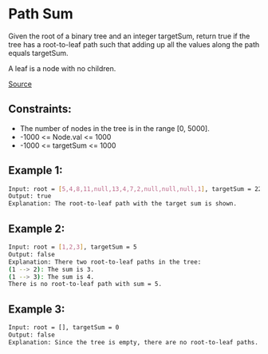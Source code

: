 # Path Sum
Given the root of a binary tree and an integer targetSum, return true if the tree has a root-to-leaf path such that adding up all the values along the path equals targetSum.

A leaf is a node with no children.

[Source](https://leetcode.com/problems/path-sum/description/)

## Constraints:

 - The number of nodes in the tree is in the range [0, 5000].
 - -1000 <= Node.val <= 1000
 - -1000 <= targetSum <= 1000

## Example 1:
```sh
Input: root = [5,4,8,11,null,13,4,7,2,null,null,null,1], targetSum = 22
Output: true
Explanation: The root-to-leaf path with the target sum is shown.
```

## Example 2:
```sh
Input: root = [1,2,3], targetSum = 5
Output: false
Explanation: There two root-to-leaf paths in the tree:
(1 --> 2): The sum is 3.
(1 --> 3): The sum is 4.
There is no root-to-leaf path with sum = 5.
```

## Example 3:
```sh
Input: root = [], targetSum = 0
Output: false
Explanation: Since the tree is empty, there are no root-to-leaf paths.
```